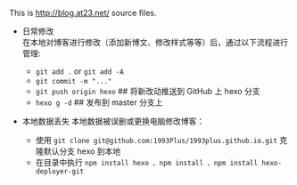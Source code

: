 This is http://blog.at23.net/ source files.

* 日常修改  
	在本地对博客进行修改（添加新博文、修改样式等等）后，通过以下流程进行管理:  

	* `git add .` or `git add -A`  
	* `git commit -m "..."`  
	* `git push origin hexo` ## 将新改动推送到 GitHub 上 hexo  分支  
	* `hexo g -d` ## 发布到 master 分支上  

* 本地数据丢失
	本地数据被误删或更换电脑修改博客：  
	
	* 使用 `git clone git@github.com:1993Plus/1993plus.github.io.git` 克隆默认分支 hexo 到本地
	* 在目录中执行 `npm install hexo 、npm install 、npm install hexo-deployer-git`

